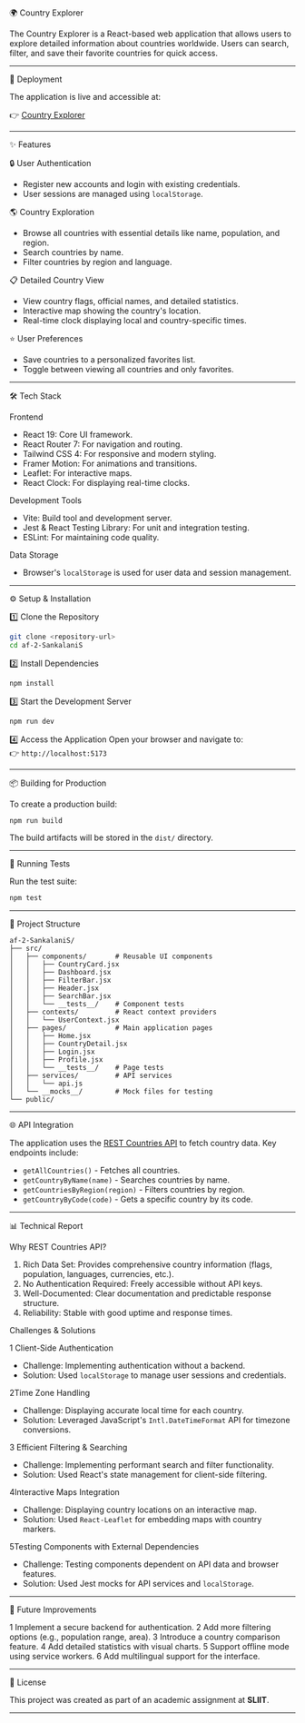 🌍 Country Explorer

The Country Explorer is a React-based web application that allows users to explore detailed information about countries worldwide. Users can search, filter, and save their favorite countries for quick access.

---

🚀 Deployment

The application is live and accessible at:

👉 [Country Explorer](https://country-explorer-psi.vercel.app/)

---

✨ Features

🔒 User Authentication
- Register new accounts and login with existing credentials.
- User sessions are managed using `localStorage`.

🌎 Country Exploration
- Browse all countries with essential details like name, population, and region.
- Search countries by name.
- Filter countries by region and language.

📋 Detailed Country View
- View country flags, official names, and detailed statistics.
- Interactive map showing the country's location.
- Real-time clock displaying local and country-specific times.

⭐ User Preferences
- Save countries to a personalized favorites list.
- Toggle between viewing all countries and only favorites.

---

🛠️ Tech Stack

Frontend
- React 19: Core UI framework.
- React Router 7: For navigation and routing.
- Tailwind CSS 4: For responsive and modern styling.
- Framer Motion: For animations and transitions.
- Leaflet: For interactive maps.
- React Clock: For displaying real-time clocks.

Development Tools
- Vite: Build tool and development server.
- Jest & React Testing Library: For unit and integration testing.
- ESLint: For maintaining code quality.

Data Storage
- Browser's `localStorage` is used for user data and session management.

---

⚙️ Setup & Installation

1️⃣ Clone the Repository
```bash
git clone <repository-url>
cd af-2-SankalaniS
```

2️⃣ Install Dependencies
```bash
npm install
```

3️⃣ Start the Development Server
```bash
npm run dev
```

4️⃣ Access the Application
Open your browser and navigate to:  
👉 `http://localhost:5173`

---

📦 Building for Production

To create a production build:
```bash
npm run build
```
The build artifacts will be stored in the `dist/` directory.

---

🧪 Running Tests

Run the test suite:
```bash
npm test
```

---

📂 Project Structure

```
af-2-SankalaniS/
├── src/
│   ├── components/       # Reusable UI components
│   │   ├── CountryCard.jsx
│   │   ├── Dashboard.jsx
│   │   ├── FilterBar.jsx
│   │   ├── Header.jsx
│   │   ├── SearchBar.jsx
│   │   └── __tests__/    # Component tests
│   ├── contexts/         # React context providers
│   │   └── UserContext.jsx
│   ├── pages/            # Main application pages
│   │   ├── Home.jsx
│   │   ├── CountryDetail.jsx
│   │   ├── Login.jsx
│   │   ├── Profile.jsx
│   │   └── __tests__/    # Page tests
│   ├── services/         # API services
│   │   └── api.js
│   └── __mocks__/        # Mock files for testing
└── public/
```

---

🌐 API Integration

The application uses the [REST Countries API](https://restcountries.com/v3.1) to fetch country data. Key endpoints include:

- `getAllCountries()` - Fetches all countries.
- `getCountryByName(name)` - Searches countries by name.
- `getCountriesByRegion(region)` - Filters countries by region.
- `getCountryByCode(code)` - Gets a specific country by its code.

---

📊 Technical Report

Why REST Countries API?
1. Rich Data Set: Provides comprehensive country information (flags, population, languages, currencies, etc.).
2. No Authentication Required: Freely accessible without API keys.
3. Well-Documented: Clear documentation and predictable response structure.
4. Reliability: Stable with good uptime and response times.

Challenges & Solutions

1️ Client-Side Authentication
- Challenge: Implementing authentication without a backend.
- Solution: Used `localStorage` to manage user sessions and credentials.

2️Time Zone Handling
- Challenge: Displaying accurate local time for each country.
- Solution: Leveraged JavaScript's `Intl.DateTimeFormat` API for timezone conversions.

3️ Efficient Filtering & Searching
- Challenge: Implementing performant search and filter functionality.
- Solution: Used React's state management for client-side filtering.

4️Interactive Maps Integration
- Challenge: Displaying country locations on an interactive map.
- Solution: Used `React-Leaflet` for embedding maps with country markers.

5️Testing Components with External Dependencies
- Challenge: Testing components dependent on API data and browser features.
- Solution: Used Jest mocks for API services and `localStorage`.

---

🚀 Future Improvements

1 Implement a secure backend for authentication.
2 Add more filtering options (e.g., population range, area).
3 Introduce a country comparison feature.
4 Add detailed statistics with visual charts.
5 Support offline mode using service workers.
6 Add multilingual support for the interface.

---

📜 License

This project was created as part of an academic assignment at **SLIIT**.

---
